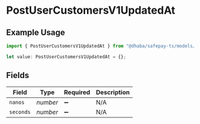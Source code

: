 # PostUserCustomersV1UpdatedAt

## Example Usage

```typescript
import { PostUserCustomersV1UpdatedAt } from "@dhaba/safepay-ts/models/operations";

let value: PostUserCustomersV1UpdatedAt = {};
```

## Fields

| Field              | Type               | Required           | Description        |
| ------------------ | ------------------ | ------------------ | ------------------ |
| `nanos`            | *number*           | :heavy_minus_sign: | N/A                |
| `seconds`          | *number*           | :heavy_minus_sign: | N/A                |